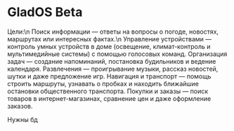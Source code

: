 # GladOS Beta
Цели:\n
Поиск информации — ответы на вопросы о погоде, новостях, маршрутах или интересных фактах.\n
    Управление устройствами — контроль умных устройств в доме (освещение, климат-контроль и мультимедийные системы) с помощью голосовых команд.
    Организация задач — создание напоминаний, постановка будильников и ведение календаря.
    Развлечения — проигрывание музыки, рассказ новостей, шутки и даже предложение игр.
    Навигация и транспорт — помощь строить маршруты, узнавать о пробках и находить ближайшие остановки общественного транспорта.
    Покупки и заказы — поиск товаров в интернет-магазинах, сравнение цен и даже оформление заказов.





Нужны бд




